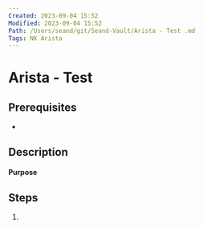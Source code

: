 ```yaml
---
Created: 2023-09-04 15:52
Modified: 2023-09-04 15:52
Path: /Users/seand/git/Seand-Vault/Arista - Test .md
Tags: NK Arista
---
```

# Arista - Test 

## Prerequisites 
* 
## Description

#### Purpose
## Steps
1. 

